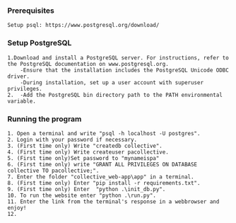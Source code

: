 ### Prerequisites
    Setup psql: https://www.postgresql.org/download/

### Setup PostgreSQL
    1.Download and install a PostgreSQL server. For instructions, refer to the PostgreSQL documentation on www.postgresql.org.
        -Ensure that the installation includes the PostgreSQL Unicode ODBC driver.
        -During installation, set up a user account with superuser privileges.
    2.  -Add the PostgreSQL bin directory path to the PATH environmental variable.

### Running the program
    1. Open a terminal and write "psql -h localhost -U postgres".
    2. Login with your password if necessary.
    3. (First time only) Write "createdb collective".
    4. (First time only) Write createuser pacollective.
    5. (First time only)Set password to "mynameispa"
    6. (First time only) write "GRANT ALL PRIVILEGES ON DATABASE collective TO pacollective;".
    7. Enter the folder "collective_web-app\app" in a terminal.
    8. (First time only) Enter "pip install -r requirements.txt". 
    9. (First time only) Enter  "python .\init_db.py".  
    10. To run the website enter "python .\run.py".
    11. Enter the link from the terminal's response in a webbrowser and enjoy!
    12. 